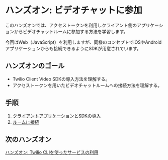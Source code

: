 #  ハンズオン: ビデオチャットに参加

このハンズオンでは、アクセストークンを利用しクライアント側のアプリケーションからビデオチャットルームに参加する方法を学習します。

今回はWeb（JavaScript）を利用しますが、同様のコンセプトでiOSやAndroidアプリケーションからも接続できるようにSDKが用意されています。

## ハンズオンのゴール
- Twilio Client Video SDKの導入方法を理解する。
- アクセストークンを用いたビデオチャットルームへの接続方法を理解する。

## 手順
1. [クライアントアプリケーションとSDKの導入](./01-Client-App-SDK.md)
2. [ルームに接続](./02-Connect-To-Room.md)

## 次のハンズオン

[ハンズオン: Twilio CLIを使ったサービスの利用](../02-Use-Twilio-CLI/02-00-Overview.md)